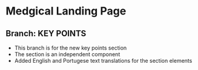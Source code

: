 # Medgical Landing Page

## Branch: KEY POINTS

- This branch is for the new key points section
- The section is an independent component
- Added English and Portugese text translations for the section elements
